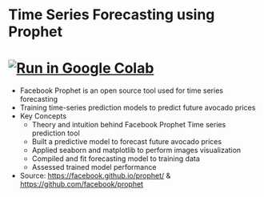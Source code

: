 # Time Series Forecasting using Prophet 
# [![Run in Google Colab](https://img.shields.io/badge/Colab-Run_in_Google_Colab-blue?logo=Google&logoColor=FDBA18)](https://colab.research.google.com/drive/1c45MnEY-qof4wcnFv0ISkixqZnSFUjcA?usp=sharing)
- Facebook Prophet is an open source tool used for time series forecasting
- Training time-series prediction models to predict future avocado prices
- Key Concepts
  - Theory and intuition behind Facebook Prophet Time series prediction tool
  - Built a predictive model to forecast future avocado prices
  - Applied seaborn and matplotlib to perform images visualization
  - Compiled and fit forecasting model to training data
  - Assessed trained model performance
- Source: https://facebook.github.io/prophet/ & https://github.com/facebook/prophet
